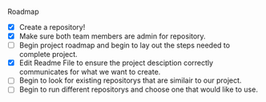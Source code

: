 Roadmap
- [x] Create a repository!
- [x] Make sure both team members are admin for repository.
- [ ] Begin project roadmap and begin to lay out the steps needed to complete project.
- [x] Edit Readme File to ensure the project desciption correctly communicates for what we want to create.
- [ ] Begin to look for existing repositorys that are similair to our project.
- [ ] Begin to run different repositorys and choose one that would like to use.
